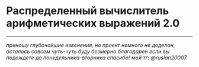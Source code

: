 # Распределенный вычислитель арифметических выражений 2.0

---
*приношу глубочайшие извенения, но проект немного не доделан, осталось совсем чуть-чуть
буду безмерно благодарен если вы подождете до понедельника-вторника
спасибо!
мой тг: @ruslan20007*